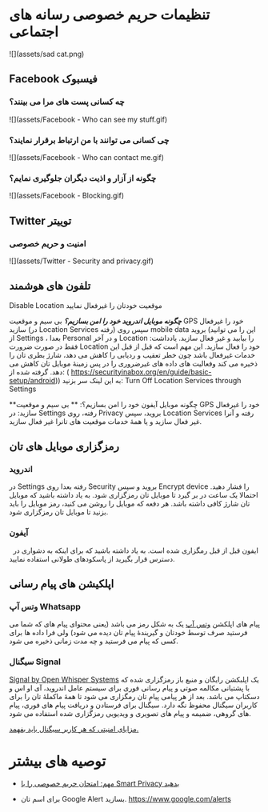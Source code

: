 # تنظیمات حریم خصوصی رسانه های اجتماعی

![](assets/sad cat.png)

## Facebook فیسبوک

### چه کسانی پست های مرا می بینند؟

![](assets/Facebook - Who can see my stuff.gif)



### چی کسانی می توانند با من ارتباط برقرار نمایند؟
![](assets/Facebook - Who can contact me.gif)



### چگونه از آزار و اذیت دیگران جلوگیری نمایم؟
![](assets/Facebook - Blocking.gif)




## Twitter توییتر

### امنیت و حریم خصوصی

![](assets/Twitter - Security  and privacy.gif)



## تلفون های هوشمند

Disable Location موقعیت خودتان را غیرفعال نمایید

_**چگونه موبایل اندروید خود را امن بسازیم؟**_
بی سیم و موقعیت GPS خود را غیرفعال سازید (در Location Services رفته) سپس روی mobile data بروید (این را می توانید از Settings ، بعدا Personal و در آخر Location را بیابید و غیر فعال سازید.
یادداشت: فقط در صورت ضرورت Location خود را فعال سازید. این مهم است که قبل از قبل این خدمات غیرفعال باشد چون خطر تعقیب و ردیابی را کاهش می دهد، شارژ بطری تان را ذخیره می کند وفعالیت های داده های غیرضروری را در پس زمینۀ موبایل تان کاهش می دهد.
گرفته شده از: ( https://securityinabox.org/en/guide/basic-setup/android))
به این لینک سر بزنید: Turn Off Location Services through Settings

**چگونه موبایل آیفون خود را امن بسازیم؟: **
بی سیم و موقعیت GPS خود را غیرفعال سازید:
در Settings رفته، روی Privacy بروید، سپس Location Services رفته و آنرا غیر فعال سازید و یا همۀ خدمات موقعیت های تانرا غیر فعال سازید.


## رمزگزاری موبایل های تان
### اندروید
در Settings رفته بعدا روی Security بروید و سپس Encrypt device را فشار دهید.
احتمالا یک ساعت در بر گیرد تا موبایل تان رمزگزاری شود. به یاد داشته باشید که موبایل تان شارژ کافی داشته باشد. هر دفعه که موبایل را روشن می کنید، رمز موبایل را باید بزنید تا موبایل تان رمزگزاری شود.
 
### آیفون
 
ایفون قبل از قبل رمگزاری شده است. به یاد داشته باشید که برای اینکه به دشواری در دسترس قرار بگیرید از پاسکودهای طولانی استفاده نمایید.




## اپلکیشن های پیام رسانی

### وتس آپ Whatsapp

پیام های اپلکشن [وتس آپ](http://whatsapp.com) یک به شکل رمز می باشد (یعنی محتوای پیام های که شما می فرستید صرف توسط خودتان و گیریندۀ پیام تان دیده می شود) ولی فرا داده ها برای کسی که پیام می فرستید و چه مدت زمانی ذخیره می شود.

### سیگنال Signal

[Signal by Open Whisper Systems](https://whispersystems.org/) یک اپلبکشن رایگان و منبع باز رمزگزاری شده که با پشتبانی مکالمه صوتی و پیام رسانی فوری برای سیستم عامل اندروید، آی او اس و دسکتاپ می باشد. بعد از هر پیامی پیام تان رمگزاری می شود تا همۀ ماکملۀ تان را برای کاربران سیگنال محفوظ نگه دارد. سیگنال برای فرستادن و دریافت پیام های فوری، پیام های گروهی، ضمیمه و پیام های تصویری و ویدیویی رمزگزاری شده استفاده می شود.


[مزایای امنیتی که هر کاربر سیگنال باید بفهمد.](https://www.google.com/url?q=https://theintercept.com/2016/07/02/security-tips-every-signal-user-should-know/&sa=D&ust=1478912695344000&usg=AFQjCNEg5QaQwxEpg5CJqH049_FqKIAnYA)

# توصیه های بیشتر

* [مهم: امتحان حریم خصوصی را با Smart Privacy بدهید](http://smartprivacy.tumblr.com/privacynow)


*  برای اسم تان Google Alert بسازید. https://www.google.com/alerts